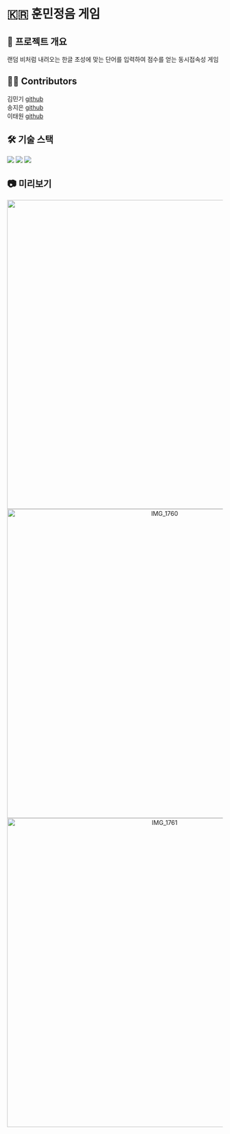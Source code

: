 # 🇰🇷 훈민정음 게임 

## 🧩 프로젝트 개요
랜덤 비처럼 내려오는 한글 초성에 맞는 단어를 입력하여 점수를 얻는 동시접속성 게임 

## 👨‍🎨 Contributors
김민기 [github](https://github.com/snowman39) <br />
송지은 [github](https://github.com/zigsong) <br />
이태원 [github](https://github.com/taewonee)

## 🛠 기술 스택  
<img src="https://img.shields.io/badge/JavaScript-F7DF1E?style=for-the-badge&logo=JavaScript&logoColor=black"> <img src="https://img.shields.io/badge/react-61DAFB?style=for-the-badge&logo=react&logoColor=black"> <img src="https://img.shields.io/badge/firebase-FFCA28?style=for-the-badge&logo=firebase&logoColor=black">



## 📷 미리보기
<p align="center">
<img width=720 src="https://user-images.githubusercontent.com/44080404/129723157-bc4c6860-ba58-46af-a8e6-a0efec84aa9c.png" />
<img width="720" alt="IMG_1760" src="https://user-images.githubusercontent.com/44080404/129723277-6831de5f-c826-4572-87c0-1f032b332d49.PNG">
<img width="720" alt="IMG_1761" src="https://user-images.githubusercontent.com/44080404/129723284-04db5054-7572-42da-8ce1-912e3e16af94.PNG">
</p>

